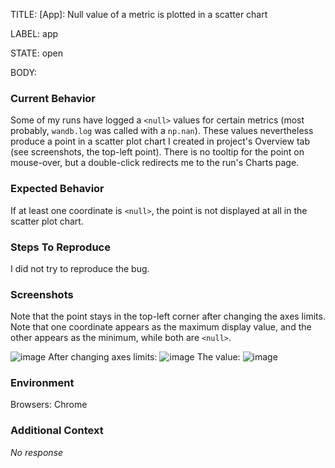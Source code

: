 TITLE:
[App]: Null value of a metric is plotted in a scatter chart

LABEL:
app

STATE:
open

BODY:
### Current Behavior

Some of my runs have logged a `<null>` values for certain metrics (most probably, `wandb.log` was called with a `np.nan`). These values nevertheless produce a point in a scatter plot chart I created in project's Overview tab (see screenshots, the top-left point). There is no tooltip for the point on mouse-over, but a double-click redirects me to the run's Charts page.

### Expected Behavior

If at least one coordinate is `<null>`, the point is not displayed at all in the scatter plot chart.

### Steps To Reproduce

I did not try to reproduce the bug.

### Screenshots

Note that the point stays in the top-left corner after changing the axes limits.
Note that one coordinate appears as the maximum display value, and the other appears as the minimum, while both are `<null>`.

![image](https://user-images.githubusercontent.com/52547519/217584171-1ce2ccaa-df9e-4a8a-b924-be3b9fa3c33b.png)
After changing axes limits:
![image](https://user-images.githubusercontent.com/52547519/217587342-41ff2437-f8dd-4481-9b81-2c0777ec636b.png)
The value:
![image](https://user-images.githubusercontent.com/52547519/217584981-4b555e7e-8fc1-41b1-b222-314e6dcf68a8.png)


### Environment

Browsers:
Chrome

### Additional Context

_No response_

